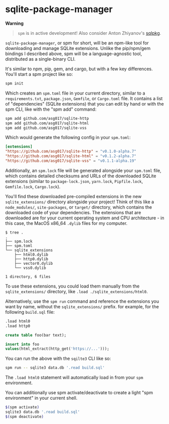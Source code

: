 # sqlite-package-manager

**Warning**

> `spm` is in active development! Also consider Anton Zhiyanov's [sqlpkg](https://github.com/nalgeon/sqlpkg).

`sqlite-package-manager`, or spm for short, will be an npm-like tool for downloading and manage SQLite extensions. Unlike the pip/npm/gem bindings I described above, spm will be a language-agnostic tool, distributed as a single-binary CLI.

It's similar to npm, pip, gem, and cargo, but with a few key differences. You'll start a spm project like so:

```bash
spm init
```

Which creates an `spm.toml` file in your current directory, similar to a `requirements.txt`, `package.json`, `Gemfile`, or `Cargo.toml` file. It contains a list of "dependencies" (SQLite extensions) that you can edit by hand or with the spm CLI, like with the "spm add" command:

```bash
spm add github.com/asg017/sqlite-http
spm add github.com/asg017/sqlite-html
spm add github.com/asg017/sqlite-vss
```

Which would generate the following config in your `spm.toml`:

```toml
[extensions]
"https://github.com/asg017/sqlite-http" = "v0.1.0-alpha.7"
"https://github.com/asg017/sqlite-html" = "v0.1.2-alpha.7"
"https://github.com/asg017/sqlite-vss" = "v0.1.1-alpha.19"
```

Additionally, an `spm.lock` file will be generated alongside your `spm.toml` file, which contains detailed checksums and URLs of the downloaded SQLite extensions (similar to `package-lock.json`, `yarn.lock`, `Pipfile.lock`, `Gemfile.lock`, `Cargo.lock`).

You'll find these downloaded pre-compiled extensions in the new `sqlite_extensions/` directory alongside your project! Think of this like a `node_modules/`, `site-packages`, or `target/` directory, which contains the downloaded code of your dependencies. The extensions that are downloaded are for your current operating system and CPU architecture - in this case, the MacOS x86_64 `.dylib` files for my computer.

```
$ tree .
.
├── spm.lock
├── spm.toml
└── sqlite_extensions
    ├── html0.dylib
    ├── http0.dylib
    ├── vector0.dylib
    └── vss0.dylib

1 directory, 6 files
```

To use these extensions, you could load them manually from the `sqlite_extensions/` directory, like `.load ./sqlite_extensions/html0`.

Alternatively, use the `spm run` command and reference the extensions you want by name, without the `sqlite_extensions/` prefix. for example, for the following `build.sql` file:

```sql
.load html0
.load http0

create table foo(bar text);

insert into foo
values(html_extract(http_get('https://...')));
```

You can run the above with the `sqilte3` CLI like so:

```bash
spm run -- sqlite3 data.db '.read build.sql'
```

The `.load html0` statement will automatically load in from your `spm` environment.

You can additionally use spm activate/deactivate to create a light "spm environment" in your current shell.

```bash
$(spm activate)
sqlite3 data.db '.read build.sql'
$(spm deactivate)
```
